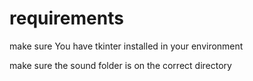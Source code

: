 # requirements 
make sure You have tkinter installed in your environment


make sure the sound folder is on the correct directory

